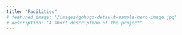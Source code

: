 ```yaml
---
title: "Facilities"
# featured_image: '/images/gohugo-default-sample-hero-image.jpg'
# description: "A short description of the project"
---
```

